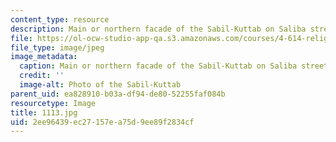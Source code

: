 ```yaml
---
content_type: resource
description: Main or northern facade of the Sabil-Kuttab on Saliba street.
file: https://ol-ocw-studio-app-qa.s3.amazonaws.com/courses/4-614-religious-architecture-and-islamic-cultures-fall-2002/2ee96439ec27157ea75d9ee89f2834cf_1113.jpg
file_type: image/jpeg
image_metadata:
  caption: Main or northern facade of the Sabil-Kuttab on Saliba street.
  credit: ''
  image-alt: Photo of the Sabil-Kuttab
parent_uid: ea828910-b03a-df94-de80-52255faf084b
resourcetype: Image
title: 1113.jpg
uid: 2ee96439-ec27-157e-a75d-9ee89f2834cf
---
```

